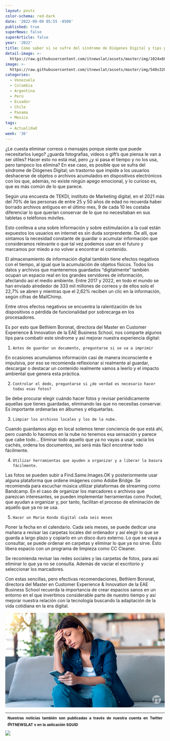 ```yaml
---
layout: posts
color-schema: red-dark
date: '2022-09-09 05:55 -0500'
published: true
superNews: false
superArticle: false
year: '2022'
title: Cómo saber si se sufre del síndrome de Diógenes Digital y tips para combatirlo
detail-image: >-
  https://raw.githubusercontent.com/itnewslat/assets/master/img/1024x680/olvidandisa-g.jpg
image: >-
  https://raw.githubusercontent.com/itnewslat/assets/master/img/540x320/olvidandisa-p.jpg
categories:
  - Venezuela
  - Colombia
  - Argentina
  - Perú
  - Ecuador
  - Chile
  - Panama
  - Mexico
tags:
  - Actualidad
week: '36'
---
```

¿Le cuesta eliminar correos o mensajes porque siente que puede necesitarlos luego? ¿guarda fotografías, videos o gift’s que piensa le van a ser útiles? Hacer esto no está mal, pero ¿y si pasa el tiempo y no los usa, pero tampoco los elimina? En ese caso, es posible que se sufra del síndrome de Diógenes Digital; un trastorno que impide a los usuarios deshacerse de objetos o archivos acumulados en dispositivos electrónicos con los que, además, no existe ningún apego emocional, y lo curioso es, que es más común de lo que parece.

Según una encuesta de TEKDI, instituto de Marketing digital, en el 2021 más del 70% de las personas de entre 25 y 50 años de edad no recuerda haber borrado archivos antiguos en el último mes, 9 de cada 10 les costaba diferenciar lo que querían conservar de lo que no necesitaban en sus tabletas o teléfonos móviles.
 
Esto conlleva a una sobre información y sobre estimulación a la cual están expuestos los usuarios en internet es sin duda sorprendente. De allí, que sintamos la necesidad constante de guardar o acumular información que consideramos relevante o que tal vez podemos usar en el futuro y marcamos por miedo a no volver a encontrar el contenido.

El almacenamiento de información digital también tiene efectos negativos con el tiempo, al igual que la acumulación de objetos físicos. Todos los datos y archivos que mantenemos guardados “digitalmente” también ocupan un espacio real en los grandes servidores de información, afectando así el medio ambiente. Entre 2017 y 2022, en todo el mundo se han enviado alrededor de 333 mil millones de correos y de ellos solo el 22,7% se abren y mientras que el 2,62% reciben un clic en la información, según cifras de MailChimp.

Entre otros efectos negativos se encuentra la ralentización de los dispositivos o pérdida de funcionalidad por sobrecarga en los procesadores.

Es por esto que Bethlem Boronat, directora del Master en Customer Experience & Innovation de la EAE Business School, nos comparte algunos tips para combatir este síndrome y así mejorar nuestra experiencia digital:

1.     Antes de guardar un documento, preguntarse si se va a imprimir
En ocasiones acumulamos información casi de manera inconsciente e impulsiva, por eso se recomienda reflexionar si realmente al guardar, descargar o destacar un contenido realmente vamos a leerlo y el impacto ambiental que genera esta práctica.

2.     Controlar el dedo, preguntarse si ¿de verdad es necesario hacer todas esas fotos?
Se debe procurar elegir cuándo hacer fotos y revisar periódicamente aquellas que tienes guardadas, eliminando las que no necesitas conservar. Es importante ordenarlas en álbumes y etiquetarlas.

3.     Limpiar los archivos locales y los de la nube.
Cuando guardamos algo en local solemos tener conciencia de que está ahí, pero cuando lo hacemos en la nube no tenemos esa sensación y parece que cabe todo… Eliminar todo aquello que ya no vayas a usar, vacía los cachés, ordena los documentos, así será más fácil encontrar todo fácilmente.

4.     Utilizar herramientas que ayuden a organizar y a liberar la basura fácilmente.
Las fotos se pueden subir a Find.Same.Images.OK y posteriormente usar alguna plataforma que ordene imágenes como Adobe Bridge. Se recomienda para escuchar música utilizar plataformas de streaming como Bandcamp. En el caso de organizar los marcadores o archivos que parezcan interesantes, se pueden implementar herramientas como Pocket, que ayudan a organizar y, por tanto, facilitan el proceso de eliminación de aquello que ya no se usa.

5.     Hacer un Marie Kondo digital cada seis meses
Poner la fecha en el calendario. Cada seis meses, se puede dedicar una mañana a revisar las carpetas locales del ordenador y así elegir lo que se guarda a largo plazo y copiarlo en un disco duro externo. Lo que se vaya a consultar, se puede ordenar en carpetas y eliminar lo que ya no sirve. Esto libera espacio con un programa de limpieza como CC Cleaner.

Se recomienda revisar las redes sociales y las carpetas de fotos, para así eliminar lo que ya no se consulta. Además de vaciar el escritorio y seleccionar los marcadores.

Con estas sencillas, pero efectivas recomendaciones, Bethlem Boronat, directora del Master en Customer Experience & Innovation de la EAE Business School recuerda la importancia de crear espacios sanos en un entorno en el que invertimos considerable parte de nuestro tiempo y así mejorar nuestra relación con la tecnología buscando la adaptación de la vida cotidiana en la era digital.

![](https://raw.githubusercontent.com/itnewslat/assets/master/img/540x320/olvidandisa-p.jpg)

<table style="height: 42px;" width="569">
<tbody>
<tr>
<td style="text-align: justify;"><sub><strong>Nuestras noticias también son publicadas a través de nuestra cuenta en Twitter <a href="https://twitter.com/itnewslat?lang=es">@ITNEWSLAT</a> y en la aplicación <a href="https://squidapp.co/en/">SQUID</a></strong></sub></td>
</tr>
</tbody>
</table>

<img src="https://tracker.metricool.com/c3po.jpg?hash=56f88a41e39ab42c063cc51676587a04"/>
